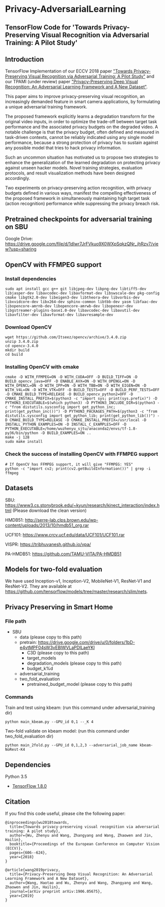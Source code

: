 # Privacy-AdversarialLearning
## TensorFlow Code for 'Towards Privacy-Preserving Visual Recognition via Adversarial Training: A Pilot Study'

## Introduction

TensorFlow Implementation of our ECCV 2018 paper ["Towards Privacy-Preserving Visual Recognition via Adversarial Training: A Pilot Study"](https://arxiv.org/abs/1807.08379) and our TPAMI (under review) paper ["Privacy-Preserving Deep Visual Recognition: An Adversarial Learning Framework and A New Dataset"](https://arxiv.org/pdf/1906.05675.pdf).

This paper aims to improve privacy-preserving visual recognition, an increasingly demanded feature in smart camera applications, by formulating a unique adversarial training framework.

The proposed framework explicitly learns a degradation transform for the original video inputs, in order to optimize the trade-off between target task performance and the associated privacy budgets on the degraded video. A notable challenge is that the privacy budget, often defined and measured in task-driven contexts, cannot be reliably indicated using any single model performance, because a strong protection of privacy has to sustain against any possible model that tries to hack privacy information.

Such an uncommon situation has motivated us to propose two strategies to enhance the generalization of the learned degradation on protecting privacy against unseen hacker models. Novel training strategies, evaluation protocols, and result visualization methods have been designed accordingly.

Two experiments on privacy-preserving action recognition, with privacy budgets defined in various ways, manifest the compelling effectiveness of the proposed framework in simultaneously maintaining high target task (action recognition) performance while suppressing the privacy breach risk.
## Pretrained checkpoints for adversarial training on SBU
Google Drive: https://drive.google.com/file/d/1dIwr7JrFVkuo9X0WXpSqkzQNr_jhRzv7/view?usp=sharing

## OpenCV with FFMPEG support

### Install dependencies
```
sudo apt install gcc g++ git libjpeg-dev libpng-dev libtiff5-dev libjasper-dev libavcodec-dev libavformat-dev libswscale-dev pkg-config cmake libgtk2.0-dev libeigen3-dev libtheora-dev libvorbis-dev libxvidcore-dev libx264-dev sphinx-common libtbb-dev yasm libfaac-dev libopencore-amrnb-dev libopencore-amrwb-dev libopenexr-dev libgstreamer-plugins-base1.0-dev libavcodec-dev libavutil-dev libavfilter-dev libavformat-dev libavresample-dev
```
### Download OpenCV
```
wget https://github.com/Itseez/opencv/archive/3.4.0.zip
unzip 3.4.0.zip
cd opencv-3.4.0
mkdir build
cd build
```
### Installing OpenCV with cmake
```
cmake -D WITH_FFMPEG=ON -D WITH_CUDA=OFF -D BUILD_TIFF=ON -D BUILD_opencv_java=OFF -D ENABLE_AVX=ON -D WITH_OPENGL=ON -D WITH_OPENCL=ON -D WITH_IPP=ON -D WITH_TBB=ON -D WITH_EIGEN=ON -D WITH_V4L=ON -D WITH_VTK=OFF -D BUILD_TESTS=OFF -D BUILD_PERF_TESTS=OFF -D CMAKE_BUILD_TYPE=RELEASE -D BUILD_opencv_python2=OFF -D CMAKE_INSTALL_PREFIX=$(python3 -c "import sys; print(sys.prefix)") -D PYTHON3_EXECUTABLE=$(which python3) -D PYTHON3_INCLUDE_DIR=$(python3 -c "from distutils.sysconfig import get_python_inc; print(get_python_inc())") -D PYTHON3_PACKAGES_PATH=$(python3 -c "from distutils.sysconfig import get_python_lib; print(get_python_lib())") -D CMAKE_BUILD_TYPE=RELEASE -D CMAKE_INSTALL_PREFIX=/usr/local -D INSTALL_PYTHON_EXAMPLES=ON -D INSTALL_C_EXAMPLES=OFF -D PYTHON_EXECUTABLE=/home/wuzhenyu_sjtu/anaconda2/envs/tf-1.8-py36/bin/python -D BUILD_EXAMPLES=ON ..
make -j 128
sudo make install
```
### Check the success of installing OpenCV with FFMPEG support
```
# If OpenCV has FFMPEG support, it will give "FFMPEG: YES"
python -c "import cv2; print(cv2.getBuildInformation())" | grep -i ffmpeg
```
## Datasets
SBU: https://www3.cs.stonybrook.edu/~kyun/research/kinect_interaction/index.html (Please download the clean version)

HMDB51: http://serre-lab.clps.brown.edu/wp-content/uploads/2013/10/hmdb51_org.rar

UCF101: https://www.crcv.ucf.edu/data/UCF101/UCF101.rar

VISPR: https://tribhuvanesh.github.io/vpa/

PA-HMDB51: https://github.com/TAMU-VITA/PA-HMDB51

## Models for two-fold evaluation
We have used Inception-v1, Inception-V2, MobileNet-V1, ResNet-V1 and ResNet-V2. They are available at https://github.com/tensorflow/models/tree/master/research/slim/nets.

## Privacy Preserving in Smart Home

### File path
* SBU
  * data (please copy to this path)
  * pretrain: https://drive.google.com/drive/u/0/folders/1bD-e4vtMPF04sW3vEBIWVLaPDlLaeYKl
    * C3D (please copy to this path)
    * target_models
    * degradation_models (please copy to this path)
    * budget_k%d
  * adversarial_training
  * two_fold_evaluation
    * pretrained_budget_model (please copy to this path)

### Commands
Train and test using kbeam: (run this command under adversarial_training dir)
```
python main_kbeam.py --GPU_id 0,1 --_K 4
```
Two-fold validate on kbeam model: (run this command under two_fold_evaluation dir)
```
python main_2fold.py --GPU_id 0,1,2,3 --adversarial_job_name kbeam-NoRest-K4
```

## Dependencies

Python 3.5
* [TensorFlow 1.8.0](https://www.tensorflow.org/)

## Citation

If you find this code useful, please cite the following paper:
```
@inproceedings{wu2018towards,
  title={Towards privacy-preserving visual recognition via adversarial training: A pilot study},
  author={Wu, Zhenyu and Wang, Zhangyang and Wang, Zhaowen and Jin, Hailin},
  booktitle={Proceedings of the European Conference on Computer Vision (ECCV)},
  pages={606--624},
  year={2018}
}

@article{wang2019privacy,
  title={Privacy-Preserving Deep Visual Recognition: An Adversarial Learning Framework and A New Dataset},
  author={Wang, Haotao and Wu, Zhenyu and Wang, Zhangyang and Wang, Zhaowen and Jin, Hailin},
  journal={arXiv preprint arXiv:1906.05675},
  year={2019}
}
```
